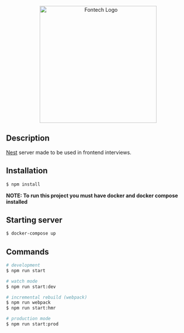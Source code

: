 <p align="center">
  <a href="https://fontech.com/" target="blank"><img src="https://fontech.com/wp-content/uploads/sites/3/2018/06/fontech_logo.png" width="320" alt="Fontech Logo" /></a>
</p>

## Description

[Nest](https://github.com/nestjs/nest) server made to be used in frontend interviews.

## Installation

```bash
$ npm install
```

**NOTE: To run this project you must have docker and docker compose installed**

## Starting server

```bash
$ docker-compose up 
```

## Commands

```bash
# development
$ npm run start

# watch mode
$ npm run start:dev

# incremental rebuild (webpack)
$ npm run webpack
$ npm run start:hmr

# production mode
$ npm run start:prod
```
